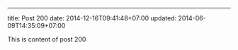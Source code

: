 ---
title: Post 200
date: 2014-12-16T09:41:48+07:00
updated: 2014-06-09T14:35:09+07:00

This is content of post 200